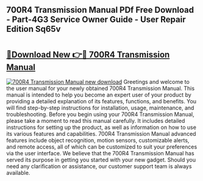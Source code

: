 ## 700R4 Transmission Manual PDf Free Download - Part-4G3 Service Owner Guide - User Repair Edition Sq65v

# <h2><a href="http://bc72555.oget.top/?id=700R4+Transmission+Manual">🔗Download New 👉🔴 700R4 Transmission Manual</a></h2>

[![700R4 Transmission Manual new download](https://i.imgur.com/5g1atiW.png)](http://bc72555.oget.top/?id=700R4+Transmission+Manual)
Greetings and welcome to the user manual for your newly obtained 700R4 Transmission Manual. This manual is intended to help you become an expert user of your product by providing a detailed explanation of its features, functions, and benefits. You will find step-by-step instructions for installation, usage, maintenance, and troubleshooting. Before you begin using your 700R4 Transmission Manual, please take a moment to read this manual carefully. It includes detailed instructions for setting up the product, as well as information on how to use its various features and capabilities. 700R4 Transmission Manual advanced features include object recognition, motion sensors, customizable alerts, and remote access, all of which can be customized to suit your preferences via the user interface. We believe that the 700R4 Transmission Manual has served its purpose in getting you started with your new gadget. Should you need any clarification or assistance, our customer support team is always available.
